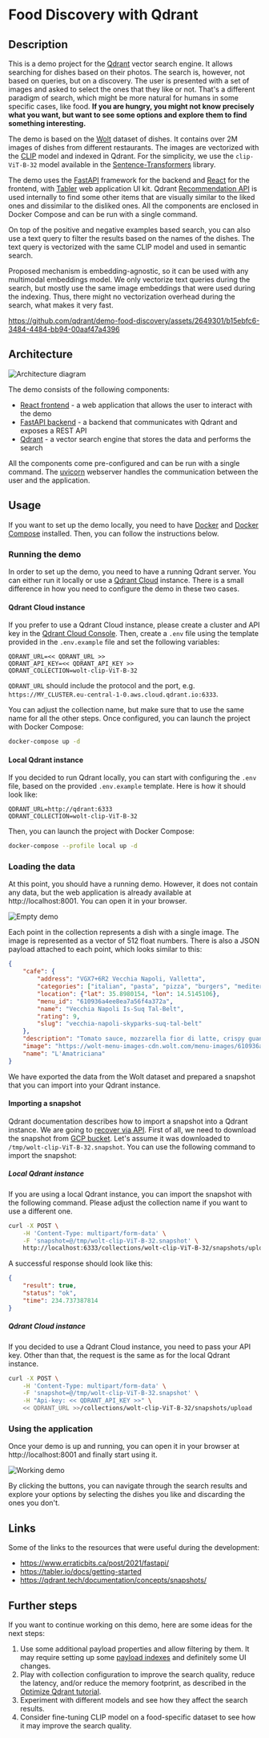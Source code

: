 # Food Discovery with Qdrant

## Description

This is a demo project for the [Qdrant](https://qdrant.tech) vector search engine. It 
allows searching for dishes based on their photos. The search is, however, not based on
queries, but on a discovery. The user is presented with a set of images and asked to 
select the ones that they like or not. That's a different paradigm of search, which 
might be more natural for humans in some specific cases, like food. **If you are hungry, 
you might not know precisely what you want, but want to see some options and explore 
them to find something interesting.**

The demo is based on the [Wolt](https://wolt.com/) dataset of dishes. It contains 
over 2M images of dishes from different restaurants. The images are vectorized with
the [CLIP](https://openai.com/blog/clip/) model and indexed in Qdrant. For the 
simplicity, we use the `clip-ViT-B-32` model available in the 
[Sentence-Transformers](https://www.sbert.net/examples/applications/image-search/README.html)
library.

The demo uses the [FastAPI](https://fastapi.tiangolo.com/) framework for the backend and 
[React](https://reactjs.org/) for the frontend, with [Tabler](https://tabler.io/)
web application UI kit. Qdrant [Recommendation API](
https://qdrant.tech/documentation/concepts/search/#recommendation-api) 
is used internally to find some other items that are visually similar to the liked ones 
and dissimilar to the disliked ones. All the components are enclosed in Docker Compose
and can be run with a single command.

On top of the positive and negative examples based search, you can also use a text query
to filter the results based on the names of the dishes. The text query is vectorized
with the same CLIP model and used in semantic search.

Proposed mechanism is embedding-agnostic, so it can be used with any multimodal embeddings
model. We only vectorize text queries during the search, but mostly use the same image 
embeddings that were used during the indexing. Thus, there might no vectorization overhead 
during the search, what makes it very fast.

https://github.com/qdrant/demo-food-discovery/assets/2649301/b15ebfc6-3484-4484-bb94-00aaf47a4396

## Architecture

![Architecture diagram](images/architecture-diagram.png)

The demo consists of the following components:
- [React frontend](/frontend) - a web application that allows the user to interact with the demo
- [FastAPI backend](/backend) - a backend that communicates with Qdrant and exposes a REST API
- [Qdrant](https://qdrant.tech/) - a vector search engine that stores the data and performs the search

All the components come pre-configured and can be run with a single command. The 
[uvicorn](https://www.uvicorn.org/) webserver handles the communication between the
user and the application.

## Usage

If you want to set up the demo locally, you need to have [Docker](https://www.docker.com/)
and [Docker Compose](https://docs.docker.com/compose/) installed. Then, you can follow 
the instructions below.

### Running the demo

In order to set up the demo, you need to have a running Qdrant server. You can either
run it locally or use a [Qdrant Cloud](https://cloud.qdrant.io/) instance. There is a
small difference in how you need to configure the demo in these two cases.

#### Qdrant Cloud instance

If you prefer to use a Qdrant Cloud instance, please create a cluster and API key in
the [Qdrant Cloud Console](https://cloud.qdrant.io). Then, create a `.env` file using
the template provided in the `.env.example` file and set the following variables:

```dotenv
QDRANT_URL=<< QDRANT_URL >>
QDRANT_API_KEY=<< QDRANT_API_KEY >>
QDRANT_COLLECTION=wolt-clip-ViT-B-32
```

`QDRANT_URL` should include the protocol and the port, e.g. 
`https://MY_CLUSTER.eu-central-1-0.aws.cloud.qdrant.io:6333`.

You can adjust the collection name, but make sure that to use the same name for all
the other steps. Once configured, you can launch the project with Docker Compose:

```bash
docker-compose up -d
```

#### Local Qdrant instance

If you decided to run Qdrant locally, you can start with configuring the `.env` file, 
based on the provided `.env.example` template. Here is how it should look like:

```dotenv
QDRANT_URL=http://qdrant:6333
QDRANT_COLLECTION=wolt-clip-ViT-B-32
```

Then, you can launch the project with Docker Compose:

```bash
docker-compose --profile local up -d
```

### Loading the data

At this point, you should have a running demo. However, it does not contain any data,
but the web application is already available at http://localhost:8001. You can open it
in your browser.

![Empty demo](images/empty-demo.png)

Each point in the collection represents a dish with a single image. The image is
represented as a vector of 512 float numbers. There is also a JSON payload attached to
each point, which looks similar to this:

```json
{
    "cafe": {
        "address": "VGX7+6R2 Vecchia Napoli, Valletta",
        "categories": ["italian", "pasta", "pizza", "burgers", "mediterranean"],
        "location": {"lat": 35.8980154, "lon": 14.5145106},
        "menu_id": "610936a4ee8ea7a56f4a372a",
        "name": "Vecchia Napoli Is-Suq Tal-Belt",
        "rating": 9,
        "slug": "vecchia-napoli-skyparks-suq-tal-belt"
    },
    "description": "Tomato sauce, mozzarella fior di latte, crispy guanciale, Pecorino Romano cheese and a hint of chilli",
    "image": "https://wolt-menu-images-cdn.wolt.com/menu-images/610936a4ee8ea7a56f4a372a/005dfeb2-e734-11ec-b667-ced7a78a5abd_l_amatriciana_pizza_joel_gueller1.jpeg",
    "name": "L'Amatriciana"
}
```

We have exported the data from the Wolt dataset and prepared a snapshot that you can
import into your Qdrant instance. 

#### Importing a snapshot

Qdrant documentation describes how to import a snapshot into a Qdrant instance. We are
going to [recover via API](https://qdrant.tech/documentation/concepts/snapshots/#recover-via-api).
First of all, we need to download the snapshot from [GCP bucket](https://storage.googleapis.com/common-datasets-snapshots/wolt-clip-ViT-B-32.snapshot). 
Let's assume it was downloaded to `/tmp/wolt-clip-ViT-B-32.snapshot`. You can use the 
following command to import the snapshot:

##### Local Qdrant instance

If you are using a local Qdrant instance, you can import the snapshot with the following
command. Please adjust the collection name if you want to use a different one.

```bash
curl -X POST \
    -H 'Content-Type: multipart/form-data' \
    -F 'snapshot=@/tmp/wolt-clip-ViT-B-32.snapshot' \
    http://localhost:6333/collections/wolt-clip-ViT-B-32/snapshots/upload
```

A successful response should look like this:

```json
{
    "result": true,
    "status": "ok",
    "time": 234.737387814
}
```

##### Qdrant Cloud instance

If you decided to use a Qdrant Cloud instance, you need to pass your API key. Other than 
that, the request is the same as for the local Qdrant instance.

```bash
curl -X POST \
    -H 'Content-Type: multipart/form-data' \
    -F 'snapshot=@/tmp/wolt-clip-ViT-B-32.snapshot' \
    -H "Api-key: << QDRANT_API_KEY >>" \
    << QDRANT_URL >>/collections/wolt-clip-ViT-B-32/snapshots/upload
```

### Using the application

Once your demo is up and running, you can open it in your browser at 
http://localhost:8001 and finally start using it.

![Working demo](images/working-demo.png)

By clicking the buttons, you can navigate through the search results and explore your
options by selecting the dishes you like and discarding the ones you don't.

## Links

Some of the links to the resources that were useful during the development:

- https://www.erraticbits.ca/post/2021/fastapi/
- https://tabler.io/docs/getting-started
- https://qdrant.tech/documentation/concepts/snapshots/

## Further steps

If you want to continue working on this demo, here are some ideas for the next steps:

1. Use some additional payload properties and allow filtering by them. It may require
   setting up some [payload indexes](https://qdrant.tech/documentation/concepts/payload/#payload-indexing) 
   and definitely some UI changes.
2. Play with collection configuration to improve the search quality, reduce the latency,
   and/or reduce the memory footprint, as described in the
   [Optimize Qdrant tutorial](https://qdrant.tech/documentation/tutorials/optimize/#optimize-qdrant).
3. Experiment with different models and see how they affect the search results.
4. Consider fine-tuning CLIP model on a food-specific dataset to see how it may improve
   the search quality.
